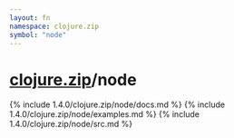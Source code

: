 ```yaml
---
layout: fn
namespace: clojure.zip
symbol: "node"
---
```


# [clojure.zip](../)/node

{% include 1.4.0/clojure.zip/node/docs.md %}
{% include 1.4.0/clojure.zip/node/examples.md %}
{% include 1.4.0/clojure.zip/node/src.md %}

